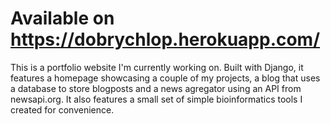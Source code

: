 # Available on https://dobrychlop.herokuapp.com/ 

This is a portfolio website I'm currently working on. Built with Django, it features a homepage showcasing a couple of my projects, a blog that uses a database to store blogposts and a news agregator using an API from newsapi.org. It also features a small set of simple bioinformatics tools I created for convenience.
